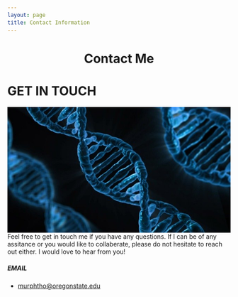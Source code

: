 ```yaml
---
layout: page
title: Contact Information
---
```


# <center>Contact Me</center>

# GET IN TOUCH

<img src="/assets/img/dna.jpg" align="right"> 
Feel free to get in touch me if you have any questions. If I can be of any assitance or you would like to collaberate, please do not hesitate to reach out either. I would love to hear from you!

##### EMAIL
- murphtho@oregonstate.edu
